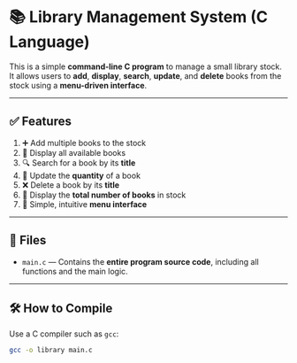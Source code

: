 # 📚 Library Management System (C Language)

This is a simple **command-line C program** to manage a small library stock. It allows users to **add**, **display**, **search**, **update**, and **delete** books from the stock using a **menu-driven interface**.

---

## ✅ Features

1. ➕ Add multiple books to the stock  
2. 📖 Display all available books  
3. 🔍 Search for a book by its **title**  
4. 🔄 Update the **quantity** of a book  
5. ❌ Delete a book by its **title**  
6. 🧮 Display the **total number of books** in stock  
7. 🧭 Simple, intuitive **menu interface**

---

## 📂 Files

- `main.c` — Contains the **entire program source code**, including all functions and the main logic.

---

## 🛠️ How to Compile

Use a C compiler such as `gcc`:

```bash
gcc -o library main.c
